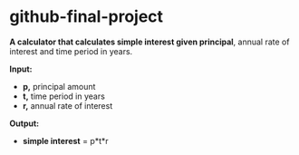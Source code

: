 # github-final-project

**A calculator that calculates simple interest given principal**, annual rate of interest and time period in years.

**Input:**<br>
  - **p,** principal amount
  - **t,** time period in years
  - **r,** annual rate of interest

**Output:**<br>
  - **simple interest** = p\*t\*r
